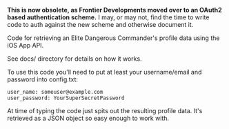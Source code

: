 **This is now obsolete, as Frontier Developments moved over to an OAuth2
based authentication scheme.**
I may, or may not, find the time to write code to auth against the new
scheme and otherwise document it.


Code for retrieving an Elite Dangerous Commander's profile data using
the iOS App API.

See docs/ directory for details on how it works.

To use this code you'll need to put at least your username/email and
password into config.txt:

```
user_name: someuser@example.com
user_password: YourSuperSecretPassword
```

At time of typing the code just spits out the resulting profile data.
It's retrieved as a JSON object so easy enough to work with.
